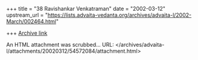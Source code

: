 +++
title = "38 Ravishankar Venkatraman"
date = "2002-03-12"
upstream_url = "https://lists.advaita-vedanta.org/archives/advaita-l/2002-March/002464.html"

+++
[Archive link](https://lists.advaita-vedanta.org/archives/advaita-l/2002-March/002464.html)

An HTML attachment was scrubbed...
URL: </archives/advaita-l/attachments/20020312/54572084/attachment.html>

